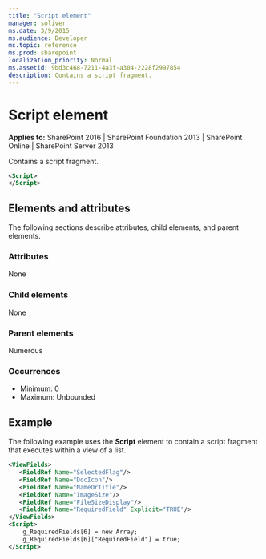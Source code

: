 ```yaml
---
title: "Script element"
manager: soliver
ms.date: 3/9/2015
ms.audience: Developer
ms.topic: reference
ms.prod: sharepoint
localization_priority: Normal
ms.assetid: 9bd3c468-7211-4a3f-a304-2228f2997854
description: Contains a script fragment.
---
```


# Script element

**Applies to:** SharePoint 2016 | SharePoint Foundation 2013 | SharePoint Online | SharePoint Server 2013
  
Contains a script fragment.
  
```XML
<Script>
</Script>
```

## Elements and attributes

The following sections describe attributes, child elements, and parent elements.

### Attributes

None
   
### Child elements

None 
   
### Parent elements

Numerous 
   
### Occurrences

- Minimum: 0
- Maximum: Unbounded  
   
## Example

The following example uses the **Script** element to contain a script fragment that executes within a view of a list. 
  
```XML
<ViewFields>
   <FieldRef Name="SelectedFlag"/>
   <FieldRef Name="DocIcon"/>
   <FieldRef Name="NameOrTitle"/>
   <FieldRef Name="ImageSize"/>
   <FieldRef Name="FileSizeDisplay"/>
   <FieldRef Name="RequiredField" Explicit="TRUE"/>
</ViewFields>
<Script>
    g_RequiredFields[6] = new Array;
    g_RequiredFields[6]["RequiredField"] = true;
</Script>
```


